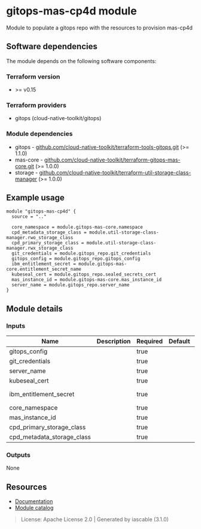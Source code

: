 # gitops-mas-cp4d module

Module to populate a gitops repo with the resources to provision mas-cp4d


## Software dependencies

The module depends on the following software components:

### Terraform version

- \>= v0.15

### Terraform providers


- gitops (cloud-native-toolkit/gitops)

### Module dependencies


- gitops - [github.com/cloud-native-toolkit/terraform-tools-gitops.git](https://github.com/cloud-native-toolkit/terraform-tools-gitops.git) (>= 1.1.0)
- mas-core - [github.com/cloud-native-toolkit/terraform-gitops-mas-core.git](https://github.com/cloud-native-toolkit/terraform-gitops-mas-core.git) (>= 1.0.0)
- storage - [github.com/cloud-native-toolkit/terraform-util-storage-class-manager](https://github.com/cloud-native-toolkit/terraform-util-storage-class-manager) (>= 1.0.0)

## Example usage

```hcl
module "gitops-mas-cp4d" {
  source = ".."

  core_namespace = module.gitops-mas-core.namespace
  cpd_metadata_storage_class = module.util-storage-class-manager.rwo_storage_class
  cpd_primary_storage_class = module.util-storage-class-manager.rwx_storage_class
  git_credentials = module.gitops_repo.git_credentials
  gitops_config = module.gitops_repo.gitops_config
  ibm_entitlement_secret = module.gitops-mas-core.entitlement_secret_name
  kubeseal_cert = module.gitops_repo.sealed_secrets_cert
  mas_instance_id = module.gitops-mas-core.mas_instance_id
  server_name = module.gitops_repo.server_name
}

```

## Module details

### Inputs

| Name | Description | Required | Default | Source |
|------|-------------|---------|----------|--------|
| gitops_config |  | true |  | gitops.gitops_config |
| git_credentials |  | true |  | gitops.git_credentials |
| server_name |  | true |  | gitops.server_name |
| kubeseal_cert |  | true |  | gitops.sealed_secrets_cert |
| ibm_entitlement_secret |  | true |  | mas-core.entitlement_secret_name |
| core_namespace |  | true |  | mas-core.namespace |
| mas_instance_id |  | true |  | mas-core.mas_instance_id |
| cpd_primary_storage_class |  | true |  | storage.rwx_storage_class |
| cpd_metadata_storage_class |  | true |  | storage.rwo_storage_class |

### Outputs


None

## Resources

- [Documentation](https://operate.cloudnativetoolkit.dev)
- [Module catalog](https://modules.cloudnativetoolkit.dev)

> License: Apache License 2.0 | Generated by iascable (3.1.0)
